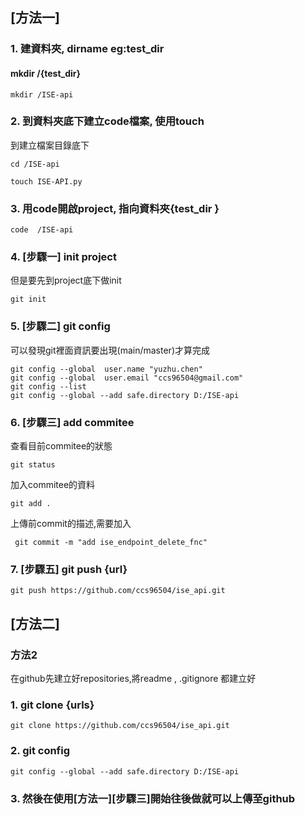 
## [方法一]

### 1. 建資料夾, dirname eg:test_dir 
#### mkdir /{test_dir}
```
mkdir /ISE-api
```
### 2. 到資料夾底下建立code檔案, 使用touch
到建立檔案目錄底下
```
cd /ISE-api
```
```
touch ISE-API.py
```
### 3. 用code開啟project, 指向資料夾{test_dir }
```
code  /ISE-api
```
### 4. [步驟一] init project
但是要先到project底下做init
```
git init
```
### 5. [步驟二] git config
可以發現git裡面資訊要出現(main/master)才算完成
```
git config --global  user.name "yuzhu.chen"
git config --global  user.email "ccs96504@gmail.com"
git config --list
git config --global --add safe.directory D:/ISE-api
```

### 6. [步驟三] add commitee
查看目前commitee的狀態
```
git status
```
加入commitee的資料
```
git add .
```
上傳前commit的描述,需要加入
```
 git commit -m "add ise_endpoint_delete_fnc"
```

### 7. [步驟五]  git push {url}
```
git push https://github.com/ccs96504/ise_api.git
```


## [方法二]

### 方法2
在github先建立好repositories,將readme , .gitignore 都建立好
### 1. git clone {urls}
```
git clone https://github.com/ccs96504/ise_api.git
```
### 2. git config 
```
git config --global --add safe.directory D:/ISE-api
```
### 3. 然後在使用[方法一][步驟三]開始往後做就可以上傳至github

